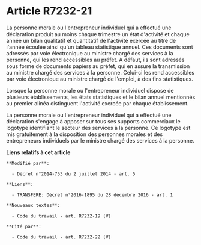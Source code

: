 # Article R7232-21

La personne morale ou l'entrepreneur individuel qui a effectué une déclaration produit au moins chaque trimestre un état
d'activité et chaque année un bilan qualitatif et quantitatif de l'activité exercée au titre de l'année écoulée ainsi qu'un
tableau statistique annuel. Ces documents sont adressés par voie électronique au ministre chargé des services à la personne,
qui les rend accessibles au préfet. A défaut, ils sont adressés sous forme de documents papiers au préfet, qui en assure la
transmission au ministre chargé des services à la personne. Celui-ci les rend accessibles par voie électronique au ministre
chargé de l'emploi, à des fins statistiques. 

Lorsque la personne morale ou l'entrepreneur individuel dispose de plusieurs établissements, les états statistiques et le
bilan annuel mentionnés au premier alinéa distinguent l'activité exercée par chaque établissement. 

La personne morale ou l'entrepreneur individuel qui a effectué une déclaration s'engage à apposer sur tous ses supports
commerciaux le logotype identifiant le secteur des services à la personne. Ce logotype est mis gratuitement à la disposition
des personnes morales et des entrepreneurs individuels par le ministre chargé des services à la personne.

**Liens relatifs à cet article**

	**Modifié par**:

	  - Décret n°2014-753 du 2 juillet 2014 - art. 5

	**Liens**:

	  - TRANSFERE: Décret n°2016-1895 du 28 décembre 2016 - art. 1

	**Nouveaux textes**:

	  - Code du travail - art. R7232-19 (V)

	**Cité par**:

	  - Code du travail - art. R7232-22 (V)
